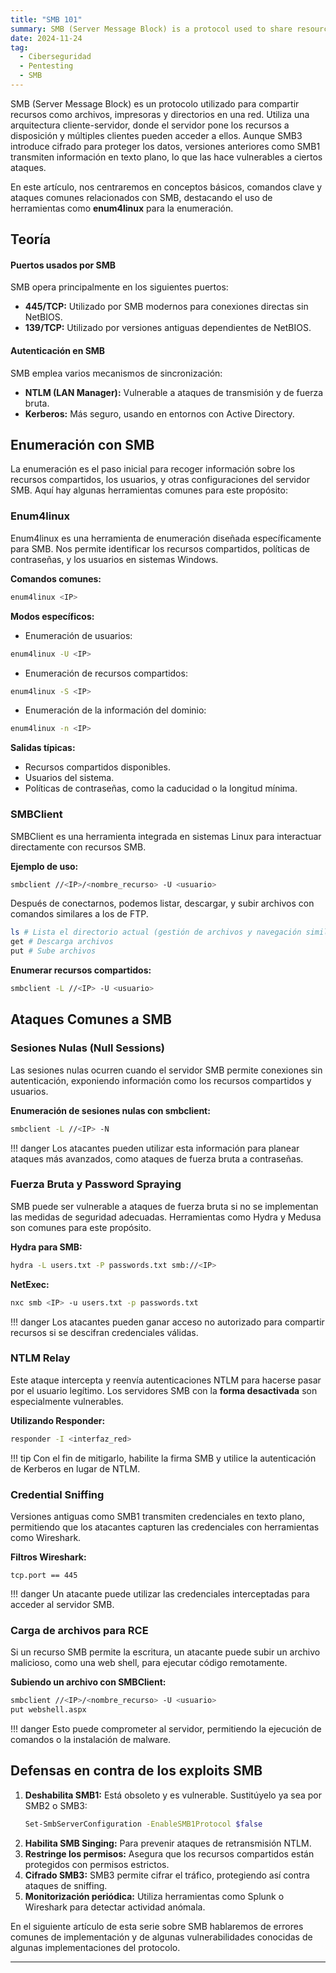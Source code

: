 ```yaml
---
title: "SMB 101"
summary: SMB (Server Message Block) is a protocol used to share resources such as files, printers, and directories over a network. It uses a client-server architecture, where the server makes resources available, and multiple clients can access them.”
date: 2024-11-24
tag:
  - Ciberseguridad
  - Pentesting
  - SMB
---
```


SMB (Server Message Block) es un protocolo utilizado para compartir recursos como archivos, impresoras y directorios en una red. Utiliza una arquitectura cliente-servidor, donde el servidor pone los recursos a disposición y múltiples clientes pueden acceder a ellos. Aunque SMB3 introduce cifrado para proteger los datos, versiones anteriores como SMB1 transmiten información en texto plano, lo que las hace vulnerables a ciertos ataques.

En este artículo, nos centraremos en conceptos básicos, comandos clave y ataques comunes relacionados con SMB, destacando el uso de herramientas como **enum4linux** para la enumeración.

<!-- more -->

## Teoría

#### Puertos usados por SMB

SMB opera principalmente en los siguientes puertos:

- **445/TCP:** Utilizado por SMB modernos para conexiones directas sin NetBIOS.
- **139/TCP:** Utilizado por versiones antiguas dependientes de NetBIOS.

#### Autenticación en SMB

SMB emplea varios mecanismos de sincronización:

- **NTLM (LAN Manager):** Vulnerable a ataques de transmisión y de fuerza bruta.
- **Kerberos:** Más seguro, usando en entornos con Active Directory.

## Enumeración con SMB

La enumeración es el paso inicial para recoger información sobre los recursos compartidos, los usuarios, y otras configuraciones del servidor SMB.
Aquí hay algunas herramientas comunes para este propósito:

### Enum4linux

Enum4linux es una herramienta de enumeración diseñada específicamente para SMB. Nos permite identificar los recursos compartidos, políticas de contraseñas, y los usuarios en sistemas Windows.

**Comandos comunes:**

```bash
enum4linux <IP>
```

**Modos específicos:**

- Enumeración de usuarios:
```bash
enum4linux -U <IP>
```

- Enumeración de recursos compartidos:
```bash
enum4linux -S <IP>
```

- Enumeración de la información del dominio:
```bash 
enum4linux -n <IP>
```

**Salidas típicas:**

- Recursos compartidos disponibles.
- Usuarios del sistema.
- Políticas de contraseñas, como la caducidad o la longitud mínima.

### SMBClient

SMBClient es una herramienta integrada en sistemas Linux para interactuar directamente con recursos SMB.

**Ejemplo de uso:**

```bash
smbclient //<IP>/<nombre_recurso> -U <usuario>
```
Después de conectarnos, podemos listar, descargar, y subir archivos con comandos similares a los de FTP.

```bash
ls # Lista el directorio actual (gestión de archivos y navegación similar a Linux)
get # Descarga archivos
put # Sube archivos
```

**Enumerar recursos compartidos:**

```bash
smbclient -L //<IP> -U <usuario>
```

## Ataques Comunes a SMB

### Sesiones Nulas (Null Sessions)

Las sesiones nulas ocurren cuando el servidor SMB permite conexiones sin autenticación, exponiendo información como los recursos compartidos y usuarios.

**Enumeración de sesiones nulas con smbclient:**

```bash
smbclient -L //<IP> -N
```

!!! danger
    Los atacantes pueden utilizar esta información para planear ataques más avanzados, como ataques de fuerza bruta a contraseñas.

### Fuerza Bruta y Password Spraying

SMB puede ser vulnerable a ataques de fuerza bruta si no se implementan las medidas de seguridad adecuadas. Herramientas como Hydra y Medusa son comunes para este propósito.

**Hydra para SMB:**

```bash
hydra -L users.txt -P passwords.txt smb://<IP>
```

**NetExec:**

```bash 
nxc smb <IP> -u users.txt -p passwords.txt
```

!!! danger
    Los atacantes pueden ganar acceso no autorizado para compartir recursos si se descifran credenciales válidas.

### NTLM Relay

Este ataque intercepta y reenvía autenticaciones NTLM para hacerse pasar por el usuario legítimo. Los servidores SMB con la **forma desactivada** son especialmente vulnerables.

**Utilizando Responder:**

```bash
responder -I <interfaz_red>
```

!!! tip
    Con el fin de mitigarlo, habilite la firma SMB y utilice la autenticación de Kerberos en lugar de NTLM.

### Credential Sniffing

Versiones antiguas como SMB1 transmiten credenciales en texto plano, permitiendo que los atacantes capturen las credenciales con herramientas como Wireshark.

**Filtros Wireshark:**

```plaintext
tcp.port == 445
```

!!! danger
    Un atacante puede utilizar las credenciales interceptadas para acceder al servidor SMB.

### Carga de archivos para RCE

Si un recurso SMB permite la escritura, un atacante puede subir un archivo malicioso, como una web shell, para ejecutar código remotamente.

**Subiendo un archivo con SMBClient:**

```bash
smbclient //<IP>/<nombre_recurso> -U <usuario>
put webshell.aspx
```

!!! danger
    Esto puede comprometer al servidor, permitiendo la ejecución de comandos o la instalación de malware.

## Defensas en contra de los exploits SMB

1. **Deshabilita SMB1:** Está obsoleto y es vulnerable. Sustitúyelo ya sea por SMB2 o SMB3:
    ```bash
    Set-SmbServerConfiguration -EnableSMB1Protocol $false
    ```
2. **Habilita SMB Singing:** Para prevenir ataques de retransmisión NTLM.
3. **Restringe los permisos:** Asegura que los recursos compartidos están protegidos con permisos estrictos.
4. **Cifrado SMB3:** SMB3 permite cifrar el tráfico, protegiendo así contra ataques de sniffing.
5. **Monitorización periódica:** Utiliza herramientas como Splunk o Wireshark para detectar actividad anómala.

En el siguiente artículo de esta serie sobre SMB hablaremos de errores comunes de implementación y de algunas vulnerabilidades conocidas de algunas implementaciones del protocolo.

---